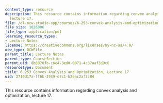 ```yaml
---
content_type: resource
description: This resource contains information regarding convex analysis and optimization,
  lecture 17.
file: /ol-ocw-studio-app/courses/6-253-convex-analysis-and-optimization-spring-2012/2710d17aff6b2989d7c1b2eac2af2c84_MIT6_253S12_lec17.pdf
file_size: 1026006
file_type: application/pdf
learning_resource_types:
- Lecture Notes
license: https://creativecommons.org/licenses/by-nc-sa/4.0/
ocw_type: OCWFile
parent_title: Lecture Notes
parent_type: CourseSection
parent_uid: 8b8878fb-c6c4-3ed0-0871-4c37aaf3d9c0
resourcetype: Document
title: 6.253 Convex Analysis and Optimization, Lecture 17
uid: 2710d17a-ff6b-2989-d7c1-b2eac2af2c84
---
```

This resource contains information regarding convex analysis and optimization, lecture 17.